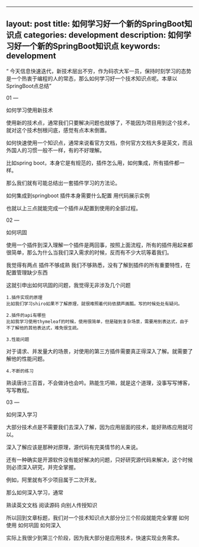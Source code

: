 
---
layout: post
title: 如何学习好一个新的SpringBoot知识点
categories: development
description: 如何学习好一个新的SpringBoot知识点
keywords: development
---
“ 今天信息快速迭代，新技术层出不穷，作为码农大军一员，保持时刻学习的态势是一个热衷于编程的人的常态，那么如何学习好一个技术知识点呢。本章以SpringBoot点总结”


01
—

如何学习使用新技术

使用新的技术点，通常我们只要解决问题也就够了，不能因为项目用到这个技术，就对这个技术刨根问底，感觉有点本末倒置。

如何快速使用一个知识点，通常来说看官方文档，奈何官方文档大多是英文，而且外国人的习惯一般不一样，有的不好理解。

比如spring boot，本身它是有规范的，插件怎么用，如何集成，所有插件都一样。

那么我们就有可能总结出一套插件学习的方法论。

如何集成到springboot
插件本身需要什么配置
用代码展示实例

也就以上三点就能完成一个插件从配置到使用的全部过程。


02
—

如何巩固

使用一个插件到深入理解一个插件是两回事，按照上面流程，所有的插件用起来都很简单，那么为什么当我们深入需求的时候，反而有不少大坑等着我们。

我觉得有两点
插件不够成熟
我们不够熟悉，没有了解到插件的所有重要特性，在配置管理缺少东西

这就引申出如何巩固的问题，我觉得无非涉及几个问题

    1.插件实现的原理
    比如我们学习shiro如果不了解原理，就很难照着代码依葫芦画瓢。写的时候处处有疑问。

    2.插件的api有哪些
    比如我学习使用thymeleaf的时候，使用很简单，但是碰到复杂场景，需要用到表达式，由于不了解他的其他表达式，难免很生疏。

    3.性能问题
  对于请求、并发量大的场景，对使用的第三方插件需要真正得深入了解。就需要了解他的性能问题。

    4.不断的练习
  熟读唐诗三百首，不会做诗也会吟。熟能生巧嘛，就是这个道理，没事写写博客，写写教程。

03
—

如何深入学习

大部分技术点是不需要我们去深入了解，因为应用层面的技术，能好熟练应用就可以。

深入了解应该是那种对原理，源代码有完美情节的人来说。

还有一种确实是开源软件没有能好解决的问题，只好研究源代码来解决，这个时候则必须深入研究，并完全掌握。

例如，阿里就有不少项目属于二次开发。

那么如何深入学习，通常

熟读英文文档
阅读源码
向别人传授知识


所以回到文章标题，我们对一个技术知识点大部分分三个阶段就能完全掌握
如何使用
如何巩固
如何深入

实际上我很少到第三个阶段，因为我大部分是应用技术，快速实现业务需求。
